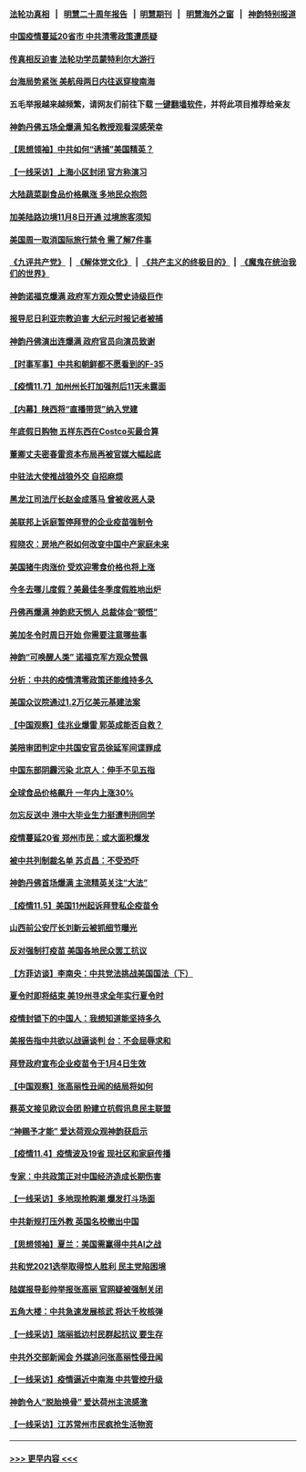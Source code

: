 #### [法轮功真相](https://github.com/gfw-breaker/truth/blob/master/README.md?t=0) &nbsp;&nbsp;|&nbsp;&nbsp; [明慧二十周年报告](https://github.com/gfw-breaker/mh-reports/blob/master/README.md?t=0) &nbsp;&nbsp;|&nbsp;&nbsp;[明慧期刊](https://github.com/gfw-breaker/mh-qikan) &nbsp;&nbsp;|&nbsp;&nbsp; [明慧海外之窗](https://github.com/gfw-breaker/mh-news/blob/master/README.md?t=0) &nbsp;&nbsp;|&nbsp;&nbsp; [神韵特别报道](https://github.com/gfw-breaker/mh-news/blob/master/shenyun.md?t=0)
#### [中国疫情蔓延20省市 中共清零政策遭质疑](../pages/nf4514/n13360282.md?t=11082201) 
#### [传真相反迫害 法轮功学员蒙特利尔大游行](../pages/nf4514/n13360634.md?t=11082201) 
#### [台海局势紧张 美航母两日内往返穿梭南海](../pages/nf4514/n13360836.md?t=11082201) 
#### 五毛举报越来越频繁，请网友们前往下载 [一键翻墙软件](https://github.com/gfw-breaker/ssr-accounts)，并将此项目推荐给亲友
#### [神韵丹佛五场全爆满 知名教授观看深感荣幸](../pages/nf4514/n13360440.md?t=11082201) 
#### [【思想领袖】中共如何“诱捕”美国精英？](../pages/nf4514/n13328557.md?t=11082201) 
#### [【一线采访】上海小区封闭 官方称演习](../pages/nf4514/n13359733.md?t=11082201) 
#### [大陆蔬菜副食品价格飙涨 多地民众抱怨](../pages/nf4514/n13360083.md?t=11082201) 
#### [加美陆路边境11月8日开通 过境旅客须知](../pages/nf4514/n13359972.md?t=11082201) 
#### [美国周一取消国际旅行禁令 需了解7件事](../pages/nf4514/n13359845.md?t=11082201) 
#### [《九评共产党》](https://github.com/begood0513/9ping.md/blob/master/README.md) &nbsp;|&nbsp; [《解体党文化》](../../../../jtdwh.md/blob/master/README.md)  &nbsp;|&nbsp; [《共产主义的终极目的》](../../../../gczydzjmd.md/blob/master/README.md) &nbsp;|&nbsp; [《魔鬼在统治我们的世界》](../../../../mgztzwmdsj.md/blob/master/README.md) 
#### [神韵诺福克爆满 政府军方观众赞史诗级巨作](../pages/nf4514/n13359648.md?t=11082201) 
#### [报导尼日利亚宗教迫害 大纪元时报记者被捕](../pages/nf4514/n13358919.md?t=11082201) 
#### [神韵丹佛演出连爆满 政府官员向演员致谢](../pages/nf4514/n13359529.md?t=11082201) 
#### [【时事军事】中共和朝鲜都不愿看到的F-35](../pages/nf4514/n13358318.md?t=11082201) 
#### [【疫情11.7】加州州长打加强剂后11天未露面](../pages/nf4514/n13359330.md?t=11082201) 
#### [【内幕】陕西将“直播带货”纳入党建](../pages/nf4514/n13354322.md?t=11082201) 
#### [年底假日购物 五样东西在Costco买最合算](../pages/nf4514/n13354573.md?t=11082201) 
#### [董卿丈夫密春雷资本布局再被官媒大幅起底](../pages/nf4514/n13359067.md?t=11082201) 
#### [中驻法大使推战狼外交 自招麻烦](../pages/nf4514/n13356374.md?t=11082201) 
#### [黑龙江司法厅长赵金成落马 曾被收恶人录](../pages/nf4514/n13358407.md?t=11082201) 
#### [美联邦上诉庭暂停拜登的企业疫苗强制令](../pages/nf4514/n13358359.md?t=11082201) 
#### [程晓农：房地产税如何改变中国中产家庭未来](../pages/nf4514/n13357744.md?t=11082201) 
#### [美国猪牛肉涨价 受欢迎零食价格也将上涨](../pages/nf4514/n13356676.md?t=11082201) 
#### [今冬去哪儿度假？美最佳冬季度假胜地出炉](../pages/nf4514/n13356391.md?t=11082201) 
#### [丹佛再爆满 神韵悲天悯人 总裁体会“顿悟”](../pages/nf4514/n13358014.md?t=11082201) 
#### [美加冬令时周日开始 你需要注意哪些事](../pages/nf4514/n13356446.md?t=11082201) 
#### [神韵“可唤醒人类” 诺福克军方观众赞佩](../pages/nf4514/n13357999.md?t=11082201) 
#### [分析：中共的疫情清零政策还能维持多久](../pages/nf4514/n13357396.md?t=11082201) 
#### [美国众议院通过1.2万亿美元基建法案](../pages/nf4514/n13357031.md?t=11082201) 
#### [【中国观察】佳兆业爆雷 郭英成能否自救？](../pages/nf4514/n13355560.md?t=11082201) 
#### [美陪审团判定中共国安官员徐延军间谍罪成](../pages/nf4514/n13356896.md?t=11082201) 
#### [中国东部阴霾污染 北京人：伸手不见五指](../pages/nf4514/n13356345.md?t=11082201) 
#### [全球食品价格飙升 一年内上涨30%](../pages/nf4514/n13356539.md?t=11082201) 
#### [勿忘反送中 港中大毕业生力挺遭判刑同学](../pages/nf4514/n13355779.md?t=11082201) 
#### [疫情蔓延20省 郑州市民：或大面积爆发](../pages/nf4514/n13354778.md?t=11082201) 
#### [被中共列制裁名单 苏贞昌：不受恐吓](../pages/nf4514/n13355619.md?t=11082201) 
#### [神韵丹佛首场爆满 主流精英关注“大法”](../pages/nf4514/n13355638.md?t=11082201) 
#### [【疫情11.5】美国11州起诉拜登私企疫苗令](../pages/nf4514/n13355450.md?t=11082201) 
#### [山西前公安厅长刘新云被抓细节曝光](../pages/nf4514/n13354799.md?t=11082201) 
#### [反对强制打疫苗 美国各地民众罢工抗议](../pages/nf4514/n13354289.md?t=11082201) 
#### [【方菲访谈】李南央：中共党法挑战美国国法（下）](../pages/nf4514/n13353629.md?t=11082201) 
#### [夏令时即将结束 美19州寻求全年实行夏令时](../pages/nf4514/n13353966.md?t=11082201) 
#### [疫情封锁下的中国人：我想知道能坚持多久](../pages/nf4514/n13353943.md?t=11082201) 
#### [美报告指中共欲以战逼谈判 台：不会屈辱求和](../pages/nf4514/n13353512.md?t=11082201) 
#### [拜登政府宣布企业疫苗令于1月4日生效](../pages/nf4514/n13353492.md?t=11082201) 
#### [【中国观察】张高丽性丑闻的结局将如何](../pages/nf4514/n13352549.md?t=11082201) 
#### [蔡英文接见欧议会团 盼建立抗假讯息民主联盟](../pages/nf4514/n13352568.md?t=11082201) 
#### [“神赐予才能” 爱达荷观众观神韵获启示](../pages/nf4514/n13353160.md?t=11082201) 
#### [【疫情11.4】疫情波及19省 现社区和家庭传播](../pages/nf4514/n13353102.md?t=11082201) 
#### [专家：中共政策正对中国经济造成长期伤害](../pages/nf4514/n13352145.md?t=11082201) 
#### [【一线采访】多地现抢购潮 爆发打斗场面](../pages/nf4514/n13352001.md?t=11082201) 
#### [中共新规打压外教 英国名校撤出中国](../pages/nf4514/n13351945.md?t=11082201) 
#### [【思想领袖】夏兰：美国需赢得中共AI之战](../pages/nf4514/n13334125.md?t=11082201) 
#### [共和党2021选举取得惊人胜利 民主党陷困境](../pages/nf4514/n13351803.md?t=11082201) 
#### [陆媒报导彭帅举报张高丽 官网疑被强制关闭](../pages/nf4514/n13351544.md?t=11082201) 
#### [五角大楼：中共急速发展核武 将达千枚核弹](../pages/nf4514/n13351332.md?t=11082201) 
#### [【一线采访】瑞丽抵边村民群起抗议 要生存](../pages/nf4514/n13350899.md?t=11082201) 
#### [中共外交部新闻会 外媒追问张高丽性侵丑闻](../pages/nf4514/n13350643.md?t=11082201) 
#### [【一线采访】疫情逼近中南海 中共管控升级](../pages/nf4514/n13349023.md?t=11082201) 
#### [神韵令人“脱胎换骨” 爱达荷州主流感激](../pages/nf4514/n13350169.md?t=11082201) 
#### [【一线采访】江苏常州市民疯抢生活物资](../pages/nf4514/n13349936.md?t=11082201) 

----
#### [ >>> 更早内容 <<< ](../indexes/nf4514-earlier.md)
